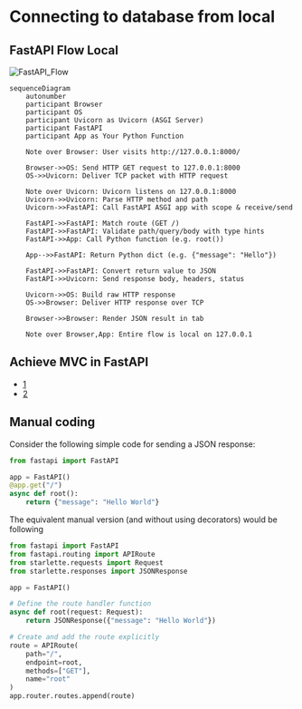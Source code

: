 # Connecting to database from local

## FastAPI Flow Local
![FastAPI_Flow](https://github.com/user-attachments/assets/34b38022-a034-4127-8ef8-38d1948a9721)

```mermaid
sequenceDiagram
    autonumber
    participant Browser
    participant OS
    participant Uvicorn as Uvicorn (ASGI Server)
    participant FastAPI
    participant App as Your Python Function

    Note over Browser: User visits http://127.0.0.1:8000/

    Browser->>OS: Send HTTP GET request to 127.0.0.1:8000
    OS->>Uvicorn: Deliver TCP packet with HTTP request

    Note over Uvicorn: Uvicorn listens on 127.0.0.1:8000
    Uvicorn->>Uvicorn: Parse HTTP method and path
    Uvicorn->>FastAPI: Call FastAPI ASGI app with scope & receive/send

    FastAPI->>FastAPI: Match route (GET /)
    FastAPI->>FastAPI: Validate path/query/body with type hints
    FastAPI->>App: Call Python function (e.g. root())

    App-->>FastAPI: Return Python dict (e.g. {"message": "Hello"})

    FastAPI->>FastAPI: Convert return value to JSON
    FastAPI->>Uvicorn: Send response body, headers, status

    Uvicorn->>OS: Build raw HTTP response
    OS->>Browser: Deliver HTTP response over TCP

    Browser->>Browser: Render JSON result in tab

    Note over Browser,App: Entire flow is local on 127.0.0.1

```


## Achieve MVC in FastAPI
- [1](https://stackoverflow.com/questions/64943693/what-are-the-best-practices-for-structuring-a-fastapi-project)
- [2](https://verticalserve.medium.com/building-a-python-fastapi-crud-api-with-mvc-structure-13ec7636d8f2)

## Manual coding

Consider the following simple code for sending a JSON response:

```python
from fastapi import FastAPI

app = FastAPI()
@app.get("/")
async def root():
    return {"message": "Hello World"}
```

The equivalent manual version (and without using decorators) would be following

```python
from fastapi import FastAPI
from fastapi.routing import APIRoute
from starlette.requests import Request
from starlette.responses import JSONResponse

app = FastAPI()

# Define the route handler function
async def root(request: Request):
    return JSONResponse({"message": "Hello World"})

# Create and add the route explicitly
route = APIRoute(
    path="/",
    endpoint=root,
    methods=["GET"],
    name="root"
)
app.router.routes.append(route)
```
